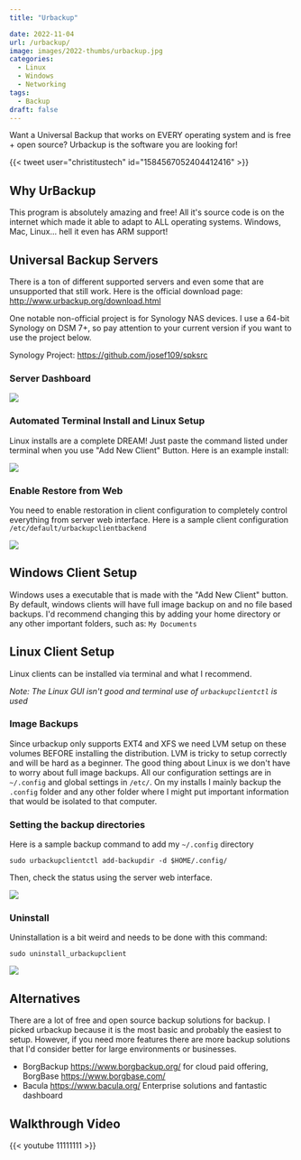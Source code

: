 ```yaml
---
title: "Urbackup"

date: 2022-11-04
url: /urbackup/
image: images/2022-thumbs/urbackup.jpg
categories:
  - Linux
  - Windows
  - Networking
tags:
  - Backup
draft: false
---
```

Want a Universal Backup that works on EVERY operating system and is free + open source? Urbackup is the software you are looking for!
<!--more-->

{{< tweet user="christitustech" id="1584567052404412416" >}}

## Why UrBackup

This program is absolutely amazing and free! All it's source code is on the internet which made it able to adapt to ALL operating systems. Windows, Mac, Linux... hell it even has ARM support!

## Universal Backup Servers

There is a ton of different supported servers and even some that are unsupported that still work. Here is the official download page: <http://www.urbackup.org/download.html>

One notable non-official project is for Synology NAS devices. I use a 64-bit Synology on DSM 7+, so pay attention to your current version if you want to use the project below. 

Synology Project: <https://github.com/josef109/spksrc>

### Server Dashboard

 ![](/images/2022/urbackup/dash.png)

### Automated Terminal Install and Linux Setup

Linux installs are a complete DREAM! Just paste the command listed under terminal when you use "Add New Client" Button. Here is an example install:

![](/images/2022/urbackup/linux-term.png)

### Enable Restore from Web

You need to enable restoration in client configuration to completely control everything from server web interface. Here is a sample client configuration `/etc/default/urbackupclientbackend`

![](/images/2022/urbackup/enable-web.png)

## Windows Client Setup

Windows uses a executable that is made with the "Add New Client" button. By default, windows clients will have full image backup on and no file based backups. I'd recommend changing this by adding your home directory or any other important folders, such as: `My Documents`

## Linux Client Setup

Linux clients can be installed via terminal and what I recommend. 

_Note: The Linux GUI isn't good and terminal use of `urbackupclientctl` is used_

### Image Backups

Since urbackup only supports EXT4 and XFS we need LVM setup on these volumes BEFORE installing the distribution. LVM is tricky to setup correctly and will be hard as a beginner. The good thing about Linux is we don't have to worry about full image backups. All our configuration settings are in `~/.config` and global settings in `/etc/`. On my installs I mainly backup the `.config` folder and any other folder where I might put important information that would be isolated to that computer.  

### Setting the backup directories

Here is a sample backup command to add my `~/.config` directory

```
sudo urbackupclientctl add-backupdir -d $HOME/.config/
```

Then, check the status using the server web interface. 

![](/images/2022/urbackup/linux-file.png)

### Uninstall

Uninstallation is a bit weird and needs to be done with this command: 

```
sudo uninstall_urbackupclient
```

![](/images/2022/urbackup/linux-uninstall.png)

## Alternatives

There are a lot of free and open source backup solutions for backup. I picked urbackup because it is the most basic and probably the easiest to setup. However, if you need more features there are more backup solutions that I'd consider better for large environments or businesses. 

- BorgBackup <https://www.borgbackup.org/> for cloud paid offering, BorgBase <https://www.borgbase.com/>
- Bacula <https://www.bacula.org/> Enterprise solutions and fantastic dashboard

## Walkthrough Video

{{< youtube 11111111 >}}
